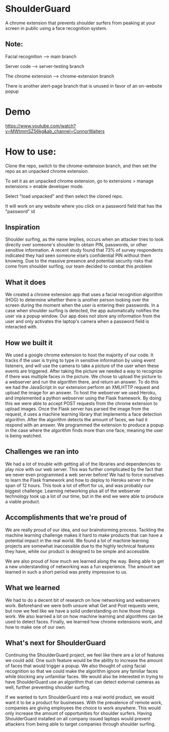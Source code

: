 # ShoulderGuard
 A chrome extension that prevents shoulder surfers from peaking at your screen in public using a face recognition system.

## Note: 
Facial recognition --> main branch

Server code --> server-testing branch

The chrome extension --> chrome-extension branch

There is another alert-page branch that is unused in favor of an on-website popup


# Demo
https://www.youtube.com/watch?v=MWtmmSZ56kg&ab_channel=ConnorWalters


# How to use:

Clone the repo, switch to the chrome-extension branch, and then set the repo as an unpacked chrome extension.

To set it as an unpacked chrome extension, go to extensions > manage extensions > enable developer mode.

Select "load unpacked" and then select the cloned repo.

It will work on any website where you click on a password field that has the "password" id



## Inspiration
Shoulder surfing, as the name implies, occurs when an attacker tries to look directly over someone's shoulder to obtain PIN, passwords, or other sensitive information. A recent study found that 73% of survey respondents indicated they had seen someone else’s confidential PIN without them knowing. Due to the massive presence and potential security risks that come from shoulder surfing, our team decided to combat this problem

## What it does
We created a chrome extension app that uses a facial recognition algorithm (HOG) to determine whether there is another person looking over the screen during the moment when the user is entering their passwords. In a case when shoulder surfing is detected, the app automatically notifies the user via a popup window. Our app does not store any information from the user and only activates the laptop's camera when a password field is interacted with.

## How we built it
We used a google chrome extension to host the majority of our code. It tracks if the user is trying to type in sensitive information by using event listeners, and will use the camera to take a picture of the user when these events are triggered. After taking the picture we needed a way to recognize if there was multiple faces in the picture. We chose to upload the picture to a webserver and run the algorithm there, and return an answer. To do this we had the JavaScript in our extension perform an XMLHTTP request and upload the image for an answer. To host the webserver we used Heroku, and implemented a python webserver using the Flask framework. By doing this we were able to accept POST requests from the chrome extension to upload images. Once the Flask server has parsed the image from the request, it uses a machine learning library that implements a face detection algorithm. After the algorithm detects the amount of faces, we had it respond with an answer.  We programmed the extension to produce a popup in the case where the algorithm finds more than one face, meaning the user is being watched.

## Challenges we ran into
We had a lot of trouble with getting all of the libraries and dependencies to play nice with our web server. This was further complicated by the fact that we never even programmed a web server before! We had to force ourselves to learn the Flask framework and how to deploy to Heroku server in the span of 12 hours. This took a lot of effort for us, and was probably our biggest challenge. Learning networking plus all of the webserver technology took up a lot of our time, but in the end we were able to produce a viable product.

## Accomplishments that we're proud of
We are really proud of our idea, and our brainstorming process. Tackling the machine learning challenge makes it hard to make products that can have a potential impact in the real world. We found a lot of machine learning projects are somewhat inaccessible due to the highly technical features they have, while our product is designed to be simple and accessible.

We are also proud of how much we learned along the way. Being able to get a new understanding of networking was a fun experience. The amount we learned in such a short period was pretty impressive to us.

## What we learned
We had to do a decent bit of research on how networking and webservers work. Beforehand we were both unsure what Get and Post requests were, but now we feel like we have a solid understanding on how those things work. We also learned a lot on how machine learning and algorithms can be used to detect faces. Finally, we learned how chrome extensions work, and how to make one of our own.

## What's next for ShoulderGuard
Continuing the ShoulderGuard project, we feel like there are a lot of features we could add. One such feature would be the ability to increase the amount of faces that would trigger a popup. We also thought of using facial recognition so that we could make the algorithm ignore any familiar faces while blocking any unfamiliar faces. We would also be interested in trying to have ShoulderGuard use an algorithm that can detect external cameras as well, further preventing shoulder surfing.

If we wanted to turn ShoulderGuard into a real world product, we would want it to be a product for businesses. With the prevalence of remote work, companies are giving employees the choice to work anywhere. This would only increase the amount of opportunities for shoulder surfers. Having ShoulderGuard installed on all company issued laptops would prevent attackers from being able to target companies through shoulder surfing. 

